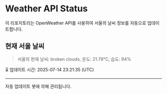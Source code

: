 
# Weather API Status

이 리포지토리는 OpenWeather API를 사용하여 서울의 날씨 정보를 자동으로 업데이트합니다.

## 현재 서울 날씨
> 서울의 현재 날씨: broken clouds, 온도: 21.78°C, 습도: 94%

⏳ 업데이트 시간: 2025-07-14 23:21:35 (UTC)

---
자동 업데이트 봇에 의해 관리됩니다.
